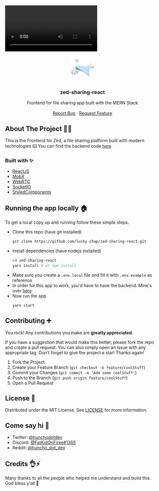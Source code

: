 <video src='public/zed-showcase.mp4'></video>

<div align="center">
  <a href="https://github.com/lucky-chap/zed-sharing-react/">
    <img src="public/android-chrome-512x512.png" alt="Logo" width="80" height="80">
  </a>

  <h3 align="center">zed-sharing-react</h3>

  <p align="center">
    Frontend for file sharing app built with the MERN Stack
    <br />
    <br />
    <a href="https://github.com/lucky-chap/zed-sharing-react/issues">Report Bug</a>
    ·
    <a href="https://github.com/lucky-chap/zed-sharing-react/issues">Request Feature</a>
  </p>
</div>

<!-- ABOUT THE PROJECT -->

## About The Project 😶‍🌫️

This is the Frontend for Zed, a file sharing platform built with modern technologies ⌨️ You can find the backend code [here](https://github.com/lucky-chap/zed-sharing-node)

### Built with ✨

- [ReactJS](https://reactjs.org/)
- [MobX](https://mobx.js.org/)
- [WebRTC](https://webrtc.org/)
- [SocketIO](https://socket.io/)
- [StyledComponents](https://styled-components.com/)

<!-- GETTING STARTED -->

## Running the app locally 🏠

To get a local copy up and running follow these simple steps.

- Clone this repo (have git installed)
  ```sh
  git clone https://github.com/lucky-chap/zed-sharing-react.git
  ```
- Install dependencies (have nodejs installed)
  ```sh
  cd zed-sharing-react
  yarn install # or npm install
  ```
- Make sure you create a `.env.local` file and fill it with `.env.example` as reference
- In order for this app to work, you'd have to have the backend. Mine's over [here](https://github.com/lucky-chap/zed-sharing-node)
- Now run the app
  ```sh
  yarn start
  ```

<!-- CONTRIBUTING -->

## Contributing ➕

You rock! Any contributions you make are **greatly appreciated**.

If you have a suggestion that would make this better, please fork the repo and create a pull
request. You can also simply open an issue with any appropriate tag. Don't forget to give the
project a star! Thanks again!

1. Fork the Project
2. Create your Feature Branch (`git checkout -b feature/coolStuff`)
3. Commit your Changes (`git commit -m 'Add some coolStuff'`)
4. Push to the Branch (`git push origin feature/coolStuff`)
5. Open a Pull Request

<!-- LICENSE -->

## License 📜

Distributed under the MIT License. See [LICENSE](./LICENSE) for more information.

<!-- CONTACT -->

## Come say hi 👋

- Twitter: [@hunchodotdev](https://twitter.com/hunchodotdev)
- Discord: [@FatKidOnFiree#1355](https://discordapp.com/users/FatKidOnFiree#1355)
- Reddit: [@huncho_dot_dev](https://www.reddit.com/user/huncho_dot_dev/)

## Credits 👌⚡

Many thanks to all the people who helped me understand and build this. God bless y'all 💨
